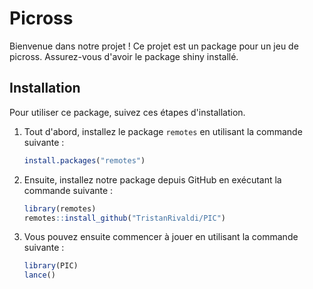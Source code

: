 # Picross

Bienvenue dans notre projet ! Ce projet est un package pour un jeu de picross. Assurez-vous d'avoir le package shiny installé.

## Installation

Pour utiliser ce package, suivez ces étapes d'installation.

1. Tout d'abord, installez le package `remotes` en utilisant la commande suivante :

    ```R
    install.packages("remotes")
    ```

2. Ensuite, installez notre package depuis GitHub en exécutant la commande suivante :

    ```R
    library(remotes)
    remotes::install_github("TristanRivaldi/PIC")
    ```
    
3. Vous pouvez ensuite commencer à jouer en utilisant la commande suivante :

    ```R
    library(PIC)
    lance()
    ```
